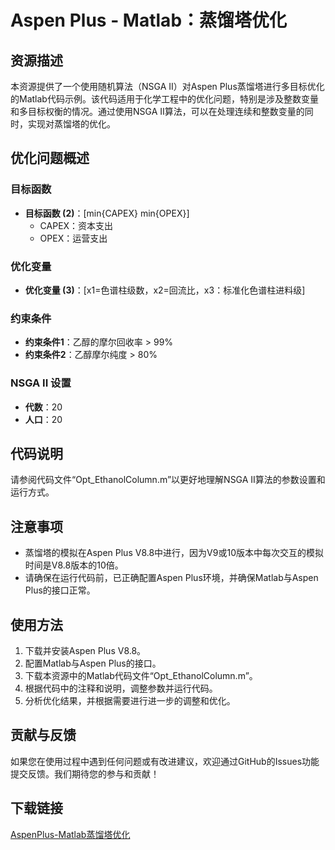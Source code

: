 # Aspen Plus - Matlab：蒸馏塔优化

## 资源描述

本资源提供了一个使用随机算法（NSGA II）对Aspen Plus蒸馏塔进行多目标优化的Matlab代码示例。该代码适用于化学工程中的优化问题，特别是涉及整数变量和多目标权衡的情况。通过使用NSGA II算法，可以在处理连续和整数变量的同时，实现对蒸馏塔的优化。

## 优化问题概述

### 目标函数
- **目标函数 (2)**：[min{CAPEX} min{OPEX}]
  - CAPEX：资本支出
  - OPEX：运营支出

### 优化变量
- **优化变量 (3)**：[x1=色谱柱级数，x2=回流比，x3：标准化色谱柱进料级]

### 约束条件
- **约束条件1**：乙醇的摩尔回收率 > 99%
- **约束条件2**：乙醇摩尔纯度 > 80%

### NSGA II 设置
- **代数**：20
- **人口**：20

## 代码说明

请参阅代码文件“Opt_EthanolColumn.m”以更好地理解NSGA II算法的参数设置和运行方式。

## 注意事项

- 蒸馏塔的模拟在Aspen Plus V8.8中进行，因为V9或10版本中每次交互的模拟时间是V8.8版本的10倍。
- 请确保在运行代码前，已正确配置Aspen Plus环境，并确保Matlab与Aspen Plus的接口正常。

## 使用方法

1. 下载并安装Aspen Plus V8.8。
2. 配置Matlab与Aspen Plus的接口。
3. 下载本资源中的Matlab代码文件“Opt_EthanolColumn.m”。
4. 根据代码中的注释和说明，调整参数并运行代码。
5. 分析优化结果，并根据需要进行进一步的调整和优化。

## 贡献与反馈

如果您在使用过程中遇到任何问题或有改进建议，欢迎通过GitHub的Issues功能提交反馈。我们期待您的参与和贡献！

## 下载链接

[AspenPlus-Matlab蒸馏塔优化](https://pan.quark.cn/s/5ebaf65c9f91)